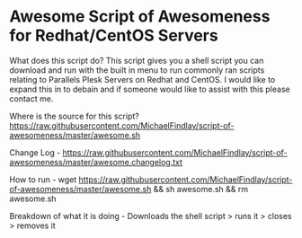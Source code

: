 Awesome Script of Awesomeness for Redhat/CentOS Servers
=====================
What does this script do?
This script gives you a shell script you can download and run with the built in menu to run commonly ran scripts relating to Parallels Plesk Servers on Redhat and CentOS. I would like to expand this in to debain and if someone would like to assist with this please contact me.

Where is the source for this script?
https://raw.githubusercontent.com/MichaelFindlay/script-of-awesomeness/master/awesome.sh

Change Log -
https://raw.githubusercontent.com/MichaelFindlay/script-of-awesomeness/master/awesome.changelog.txt

How to run -
wget https://raw.githubusercontent.com/MichaelFindlay/script-of-awesomeness/master/awesome.sh && sh awesome.sh && rm awesome.sh

Breakdown of what it is doing -
Downloads the shell script > runs it > closes > removes it